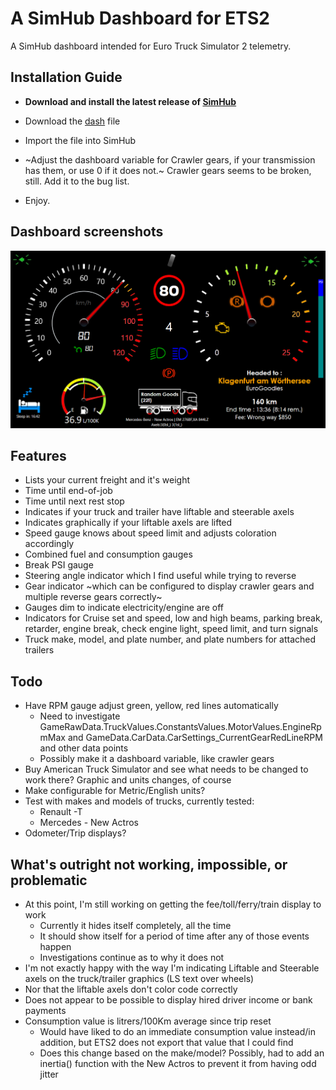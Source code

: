 # A SimHub Dashboard for ETS2

A SimHub dashboard intended for Euro Truck Simulator 2 telemetry.

## Installation Guide

* **Download and install the latest release of [SimHub](https://www.simhubdash.com/)**

* Download the [dash](ETS2Simple.simhubdash) file
* Import the file into SimHub
* ~Adjust the dashboard variable for Crawler gears, if your transmission has them, or use 0 if it does not.~ Crawler gears seems to be broken, still. Add it to the bug list.
* Enjoy.


## Dashboard screenshots

![Screenshot of dashboard](screenshot.png)

## Features

* Lists your current freight and it's weight
* Time until end-of-job
* Time until next rest stop
* Indicates if your truck and trailer have liftable and steerable axels
* Indicates graphically if your liftable axels are lifted
* Speed gauge knows about speed limit and adjusts coloration accordingly 
* Combined fuel and consumption gauges
* Break PSI gauge
* Steering angle indicator which I find useful while trying to reverse
* Gear indicator ~which can be configured to display crawler gears and multiple reverse gears correctly~
* Gauges dim to indicate electricity/engine are off
* Indicators for Cruise set and speed, low and high beams, parking break, retarder, engine break, check engine light, speed limit, and turn signals
* Truck make, model, and plate number, and plate numbers for attached trailers

## Todo

* Have RPM gauge adjust green, yellow, red lines automatically
  * Need to investigate GameRawData.TruckValues.ConstantsValues.MotorValues.EngineRpmMax and GameData.CarData.CarSettings_CurrentGearRedLineRPM and other data points
  * Possibly make it a dashboard variable, like crawler gears
* Buy American Truck Simulator and see what needs to be changed to work there? Graphic and units changes, of course
* Make configurable for Metric/English units?
* Test with makes and models of trucks, currently tested:
  * Renault -T
  * Mercedes - New Actros
* Odometer/Trip displays?

## What's outright not working, impossible, or problematic

* At this point, I'm still working on getting the fee/toll/ferry/train display to work
  *  Currently it hides itself completely, all the time
  *  It should show itself for a period of time after any of those events happen
  *  Investigations continue as to why it does not
*  I'm not exactly happy with the way I'm indicating Liftable and Steerable axels on the truck/trailer graphics (LS text over wheels)
*  Nor that the liftable axels don't color code correctly
*  Does not appear to be possible to display hired driver income or bank payments
* Consumption value is litrers/100Km average since trip reset
  *  Would have liked to do an immediate consumption value instead/in addition, but ETS2 does not export that value that I could find
  *  Does this change based on the make/model? Possibly, had to add an inertia() function with the New Actros to prevent it from having odd jitter
